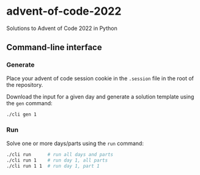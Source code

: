 # advent-of-code-2022

Solutions to Advent of Code 2022 in Python

## Command-line interface

### Generate

Place your advent of code session cookie in the `.session` file in the root of the repository.

Download the input for a given day and generate a solution template using the `gen` command:

```bash
./cli gen 1
```

### Run

Solve one or more days/parts using the `run` command:

```bash
./cli run      # run all days and parts
./cli run 1    # run day 1, all parts
./cli run 1 1  # run day 1, part 1
```
